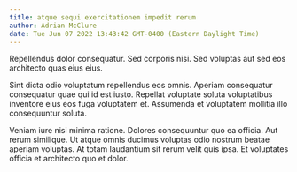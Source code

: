 ```yaml
---
title: atque sequi exercitationem impedit rerum
author: Adrian McClure
date: Tue Jun 07 2022 13:43:42 GMT-0400 (Eastern Daylight Time)
---
```

Repellendus dolor consequatur. Sed corporis nisi. Sed voluptas aut sed eos architecto quas eius eius.

 Sint dicta odio voluptatum repellendus eos omnis. Aperiam consequatur consequatur quae qui id est iusto. Repellat voluptate soluta voluptatibus inventore eius eos fuga voluptatem et. Assumenda et voluptatem mollitia illo consequuntur soluta.

 Veniam iure nisi minima ratione. Dolores consequuntur quo ea officia. Aut rerum similique. Ut atque omnis ducimus voluptas odio nostrum beatae aperiam voluptas. At totam laudantium sit rerum velit quis ipsa. Et voluptates officia et architecto quo et dolor.
